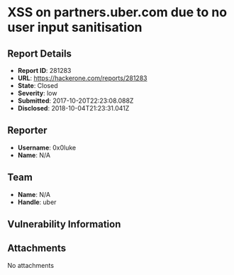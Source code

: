 # XSS on partners.uber.com due to no user input sanitisation 

## Report Details
- **Report ID**: 281283
- **URL**: https://hackerone.com/reports/281283
- **State**: Closed
- **Severity**: low
- **Submitted**: 2017-10-20T22:23:08.088Z
- **Disclosed**: 2018-10-04T21:23:31.041Z

## Reporter
- **Username**: 0x0luke
- **Name**: N/A

## Team
- **Name**: N/A
- **Handle**: uber

## Vulnerability Information


## Attachments
No attachments
